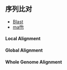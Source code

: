 ## 序列比对

* [Blast]()
* [mafft]()


#### Local Alignment

#### Global Alignment

#### Whole Genome Alignment
